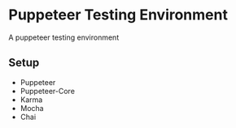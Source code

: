 # Puppeteer Testing Environment

A puppeteer testing environment

## Setup

* Puppeteer
* Puppeteer-Core
* Karma
* Mocha
* Chai


